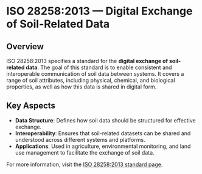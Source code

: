 # ISO 28258:2013 — Digital Exchange of Soil-Related Data

## Overview

ISO 28258:2013 specifies a standard for the **digital exchange of soil-related data**. The goal of this standard is to enable consistent and interoperable communication of soil data between systems. It covers a range of soil attributes, including physical, chemical, and biological properties, as well as how this data is shared in digital form.

## Key Aspects

- **Data Structure**: Defines how soil data should be structured for effective exchange.
- **Interoperability**: Ensures that soil-related datasets can be shared and understood across different systems and platforms.
- **Applications**: Used in agriculture, environmental monitoring, and land use management to facilitate the exchange of soil data.

For more information, visit the [ISO 28258:2013 standard page](https://www.iso.org/standard/44595.html).
